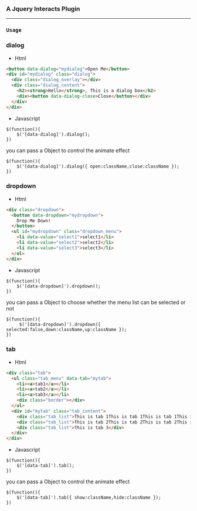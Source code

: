 ### A Jquery Interacts Plugin 

------------------------------
### `Usage`

### dialog
- Html
```html
<button data-dialog="mydialog">Open Me</button>
<div id="mydialog" class="dialog">
  <div class="dialog_overlay"></div>
  <div class="dialog_content">
    <h2><strong>Hello</strong>, This is a dialog box</h2>
    <div><button data-dialog-close>Close</button></div>
  </div>
</div>
```
- Javascript
```
$(function(){
    $('[data-dialog]').dialog();
})
```
you can pass a Object to control the animate effect
   
```
$(function(){
    $('[data-dialog]').dialog({ open:className,close:className });
})
```
### dropdown
- Html
```html
<div class="dropdown">
  <button data-dropdown="mydropdown">
    Drop Me Down!
  </button>
  <ul id="mydropdown" class="dropdown_menu">
    <li data-value="select1">select1</li>
    <li data-value="select2">select2</li>
    <li data-value="select3">select3</li>
  </ul>
</div>
```
- Javascript
```
$(function(){
    $('[data-dropdown]').dropdown();
})
```
you can pass a Object to choose whether the menu list can be selected or not
   
```
$(function(){
     $('[data-dropdown]').dropdown({ selected:false,down:className,up:className });
})
```

### tab
- Html
```html
<div class="tab">
  <ul class="tab_menu" data-tab="mytab">
    <li><a>tab1</a></li>
    <li><a>tab2</a></li>
    <li><a>tab3</a></li>
    <div class="border"></div>
  </ul>
  <div id="mytab" class="tab_content">
    <div class="tab_list">This is tab 1This is tab 1This is tab 1This is tab 1This is tab 1This is tab 1This is tab 1</div>
    <div class="tab_list">This is tab 2This is tab 2This is tab 2This is tab 2</div>
    <div class="tab_list">This is tab 3</div>
  </div>
</div>
```
- Javascript
```
$(function(){
    $('[data-tab]').tab();
})
```
you can pass a Object to control the animate effect
   
```
$(function(){
    $('[data-tab]').tab({ show:className,hide:className });
})
```
